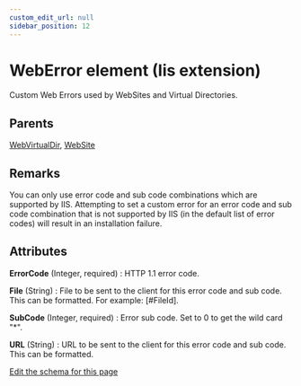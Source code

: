 ```yaml
---
custom_edit_url: null
sidebar_position: 12
---
```

# WebError element (Iis extension)
Custom Web Errors used by WebSites and Virtual Directories.

## Parents
[WebVirtualDir](webvirtualdir.md), [WebSite](website.md)

## Remarks
You can only use error code and sub code combinations which are supported by IIS.  Attempting to set a custom error for
an error code and sub code combination that is not supported by IIS (in the default list of error codes) will result in
an installation failure.


## Attributes
**ErrorCode** (Integer, required)
  : HTTP 1.1 error code.

**File** (String)
  : File to be sent to the client for this error code and sub code.  This can be formatted.  For example: [#FileId].

**SubCode** (Integer, required)
  : Error sub code.  Set to 0 to get the wild card "*".

**URL** (String)
  : URL to be sent to the client for this error code and sub code.  This can be formatted.


[Edit the schema for this page](https://github.com/wixtoolset/web/blob/master/src/xsd4/iis.xsd)